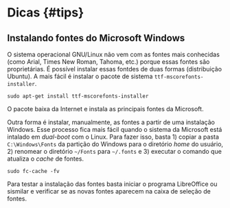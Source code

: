 # Dicas {#tips}

## Instalando fontes do Microsoft Windows

O sistema operacional GNU/Linux não vem com as fontes mais conhecidas (como Arial, Times New Roman, Tahoma, etc.) porque essas fontes são proprietárias. É possível instalar essas fontdes de duas formas (distribuição Ubuntu). A mais fácil é instalar o pacote de sistema `ttf-mscorefonts-installer`.

    sudo apt-get install ttf-mscorefonts-installer

O pacote baixa da Internet e instala as principais fontes da Microsoft.

Outra forma é instalar, manualmente, as fontes a partir de uma instalação Windows. Esse processo fica mais fácil quando o sistema da Microsoft está intalado em *dual-boot* com o Linux. Para fazer isso, basta 1) copiar a pasta `C:\Windows\Fonts` da partição do Windows para o diretório *home* do usuário, 2) renomear o diretório `~/Fonts` para `~/.fonts` e 3) executar o comando que atualiza o *cache* de fontes.

    sudo fc-cache -fv
  
Para testar a instalação das fontes basta iniciar o programa LibreOffice ou sismilar e verificar se as novas fontes aparecem na caixa de seleção de fontes.
